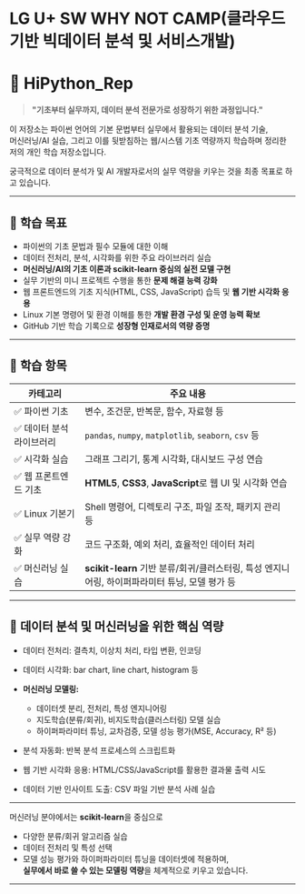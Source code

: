 # LG U+ SW WHY NOT CAMP(클라우드 기반 빅데이터 분석 및 서비스개발)
# 📘 HiPython_Rep

> **"기초부터 실무까지, 데이터 분석 전문가로 성장하기 위한 과정입니다."**

이 저장소는 파이썬 언어의 기본 문법부터 실무에서 활용되는 데이터 분석 기술,  
머신러닝/AI 실습, 그리고 이를 뒷받침하는 웹/시스템 기초 역량까지 학습하며 정리한 저의 개인 학습 저장소입니다.  

궁극적으로 데이터 분석가 및 AI 개발자로서의 실무 역량을 키우는 것을 최종 목표로 하고 있습니다.

---

## 🎯 학습 목표

- 파이썬의 기초 문법과 필수 모듈에 대한 이해
- 데이터 전처리, 분석, 시각화를 위한 주요 라이브러리 실습
- **머신러닝/AI의 기초 이론과 scikit-learn 중심의 실전 모델 구현**
- 실무 기반의 미니 프로젝트 수행을 통한 **문제 해결 능력 강화**
- 웹 프론트엔드의 기초 지식(HTML, CSS, JavaScript) 습득 및 **웹 기반 시각화 응용**
- Linux 기본 명령어 및 환경 이해를 통한 **개발 환경 구성 및 운영 능력 확보**
- GitHub 기반 학습 기록으로 **성장형 인재로서의 역량 증명**

---

## 📌 학습 항목

| 카테고리 | 주요 내용 |
|----------|------------|
| ✅ 파이썬 기초 | 변수, 조건문, 반복문, 함수, 자료형 등 |
| ✅ 데이터 분석 라이브러리 | `pandas`, `numpy`, `matplotlib`, `seaborn`, `csv` 등 |
| ✅ 시각화 실습 | 그래프 그리기, 통계 시각화, 대시보드 구성 연습 |
| ✅ 웹 프론트엔드 기초 | **HTML5**, **CSS3**, **JavaScript**로 웹 UI 및 시각화 연습 |
| ✅ Linux 기본기 | Shell 명령어, 디렉토리 구조, 파일 조작, 패키지 관리 등 |
| ✅ 실무 역량 강화 | 코드 구조화, 예외 처리, 효율적인 데이터 처리 |
| ✅ 머신러닝 실습 | **scikit-learn** 기반 분류/회귀/클러스터링, 특성 엔지니어링, 하이퍼파라미터 튜닝, 모델 평가 등 |

---

## 🧠 데이터 분석 및 머신러닝을 위한 핵심 역량

- 데이터 전처리: 결측치, 이상치 처리, 타입 변환, 인코딩
- 데이터 시각화: bar chart, line chart, histogram 등

- **머신러닝 모델링:**  
  - 데이터셋 분리, 전처리, 특성 엔지니어링  
  - 지도학습(분류/회귀), 비지도학습(클러스터링) 모델 실습  
  - 하이퍼파라미터 튜닝, 교차검증, 모델 성능 평가(MSE, Accuracy, R² 등)
 
- 분석 자동화: 반복 분석 프로세스의 스크립트화
- 웹 기반 시각화 응용: HTML/CSS/JavaScript를 활용한 결과물 출력 시도
- 데이터 기반 인사이트 도출: CSV 파일 기반 분석 사례 실습

---

 머신러닝 분야에서는 **scikit-learn**을 중심으로  
 - 다양한 분류/회귀 알고리즘 실습  
 - 데이터 전처리 및 특성 선택  
 - 모델 성능 평가와 하이퍼파라미터 튜닝을 데이터셋에 적용하며,  
 **실무에서 바로 쓸 수 있는 모델링 역량**을 체계적으로 키우고 있습니다.

---
